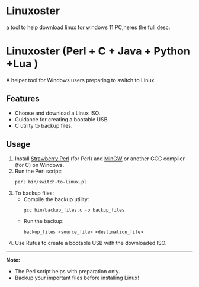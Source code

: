 # Linuxoster
a tool to help download linux for windows 11 PC,heres the full desc:
# Linuxoster (Perl + C + Java + Python +Lua )

A helper tool for Windows users preparing to switch to Linux.

## Features

- Choose and download a Linux ISO.
- Guidance for creating a bootable USB.
- C utility to backup files.

## Usage

1. Install [Strawberry Perl](https://strawberryperl.com/) (for Perl) and [MinGW](https://osdn.net/projects/mingw/) or another GCC compiler (for C) on Windows.
2. Run the Perl script:
   ```
   perl bin/switch-to-linux.pl
   ```
3. To backup files:
   - Compile the backup utility:
     ```
     gcc bin/backup_files.c -o backup_files
     ```
   - Run the backup:
     ```
     backup_files <source_file> <destination_file>
     ```
4. Use Rufus to create a bootable USB with the downloaded ISO.

---

**Note:**  
- The Perl script helps with preparation only.  
- Backup your important files before installing Linux!

